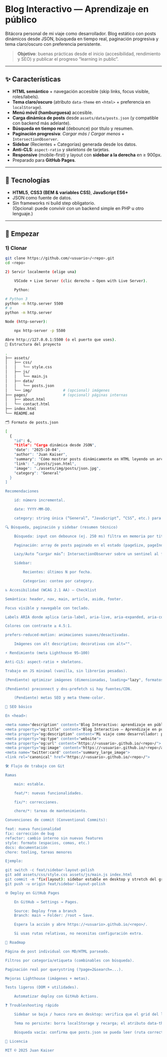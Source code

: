 # Blog Interactivo — Aprendizaje en público

Bitácora personal de mi viaje como desarrollador. Blog estático con posts dinámicos desde JSON, búsqueda en tiempo real, paginación progresiva y tema claro/oscuro con preferencia persistente.

> **Objetivo**: buenas prácticas desde el inicio (accesibilidad, rendimiento y SEO) y publicar el progreso “learning in public”.

---

## ✨ Características

- **HTML semántico** + navegación accesible (skip links, focus visible, roles/labels).
- **Tema claro/oscuro** (atributo `data-theme` en `<html>` + preferencia en `localStorage`).
- **Menú móvil (hamburguesa)** accesible.
- **Carga dinámica de posts** desde `assets/data/posts.json` (y compatible con backend más adelante).
- **Búsqueda en tiempo real** (debounce) por título y resumen.
- **Paginación progresiva**: *Cargar más* / *Cargar menos* + `IntersectionObserver`.
- **Sidebar** (Recientes + Categorías) generada desde los datos.
- **Anti-CLS**: `aspect-ratio` y *skeletons* de tarjetas.
- **Responsive** (mobile-first) y layout con **sidebar a la derecha** en ≥ 900px.
- Preparado para **GitHub Pages**.

---

## 🧱 Tecnologías

- **HTML5**, **CSS3 (BEM & variables CSS)**, **JavaScript ES6+**
- JSON como fuente de datos.
- Sin frameworks ni build step obligatorio.  
  (Opcional: puede convivir con un backend simple en PHP u otro lenguaje.)

---

## 🚀 Empezar

### 1) Clonar

```bash
git clone https://github.com/<usuario>/<repo>.git
cd <repo>

2) Servir localmente (elige una)

    VSCode + Live Server (clic derecho → Open with Live Server).

    Python:

# Python 3
python -m http.server 5500
# o
python -m http.server

Node (http-server):

    npx http-server -p 5500

Abre http://127.0.0.1:5500 (o el puerto que uses).
📁 Estructura del proyecto

.
├── assets/
│   ├── css/
│   │   └── style.css
│   ├── js/
│   │   └── main.js
│   ├── data/
│   │   └── posts.json
│   └── img/              # (opcional) imágenes
├── pages/                # (opcional) páginas internas
│   ├── about.html
│   └── contact.html
├── index.html
└── README.md

🗂️ Formato de posts.json

[
  {
    "id": 6,
    "title": "Carga dinámica desde JSON",
    "date": "2025-10-04",
    "author": "Juan Kaiser",
    "summary": "Cómo mostrar posts dinámicamente en HTML leyendo un archivo JSON.",
    "link": "./posts/json.html",
    "image": "./assets/img/posts/json.jpg",
    "category": "General"
  }
]

Recomendaciones

    id: número incremental.

    date: YYYY-MM-DD.

    category: string única (“General”, “JavaScript”, “CSS”, etc.) para que Sidebar agrupe bien.

🔍 Búsqueda, paginación y sidebar (resumen técnico)

    Búsqueda: input con debounce (ej. 250 ms) filtra en memoria por title y summary.

    Paginación: array de posts paginado en el estado (pageSize, pageIndex) + botones.

    Lazy/Auto “cargar más”: IntersectionObserver sobre un sentinel al final del listado.

    Sidebar:

        Recientes: últimos N por fecha.

        Categorías: conteo por category.

♿ Accesibilidad (WCAG 2.1 AA) — Checklist

Semántica: header, nav, main, article, aside, footer.

Focus visible y navegable con teclado.

Labels ARIA donde aplica (aria-label, aria-live, aria-expanded, aria-controls).

Colores con contraste ≥ 4.5:1.

prefers-reduced-motion: animaciones suaves/desactivadas.

    Imágenes con alt descriptivo; decorativas con alt="".

⚡ Rendimiento (meta Lighthouse 95–100)

Anti-CLS: aspect-ratio + skeletons.

Trabajo en JS minimal (vanilla, sin librerías pesadas).

(Pendiente) optimizar imágenes (dimensionadas, loading="lazy", formatos modernos).

(Pendiente) preconnect y dns-prefetch si hay fuentes/CDN.

    (Pendiente) metas SEO y meta theme-color.

🔎 SEO básico

En <head>:

<meta name="description" content="Blog Interactivo: aprendizaje en público sobre desarrollo web.">
<meta property="og:title" content="Blog Interactivo — Aprendizaje en público">
<meta property="og:description" content="Mi viaje como desarrollador: proyectos, notas y tutoriales.">
<meta property="og:type" content="website">
<meta property="og:url" content="https://<usuario>.github.io/<repo>/">
<meta property="og:image" content="https://<usuario>.github.io/<repo>/assets/img/og-cover.jpg">
<meta name="twitter:card" content="summary_large_image">
<link rel="canonical" href="https://<usuario>.github.io/<repo>/">

🛠️ Flujo de trabajo con Git

Ramas

    main: estable.

    feat/*: nuevas funcionalidades.

    fix/*: correcciones.

    chore/*: tareas de mantenimiento.

Convenciones de commit (Conventional Commits):

feat: nueva funcionalidad
fix: corrección de bug
refactor: cambio interno sin nuevas features
style: formato (espacios, comas, etc.)
docs: documentación
chore: tooling, tareas menores

Ejemplo:

git switch -c feat/sidebar-layout-polish
git add assets/css/style.css assets/js/main.js index.html
git commit -m "fix(layout): sidebar estable en desktop y stretch del grid de posts"
git push -u origin feat/sidebar-layout-polish

🌐 Deploy en GitHub Pages

    En GitHub → Settings → Pages.

    Source: Deploy from a branch
    Branch: main → Folder: /root → Save.

    Espera la acción y abre https://<usuario>.github.io/<repo>/.

    Si usas rutas relativas, no necesitas configuración extra.

🧭 Roadmap

Página de post individual con MD/HTML parseado.

Filtros por categoría/etiqueta (combinables con búsqueda).

Paginación real por querystring (?page=2&search=...).

Mejoras Lighthouse (imágenes + metas).

Tests ligeros (DOM + utilidades).

    Automatizar deploy con GitHub Actions.

❓ Troubleshooting rápido

    Sidebar se baja / hueco raro en desktop: verifica que el grid del listado (clase .posts__grid) no tenga max-width ni margin: 0 auto en desktop; debe ocupar todo el ancho de su columna. En el style.css de esta versión ya está resuelto (layout ≥ 900px).

    Tema no persiste: borra localStorage y recarga; el atributo data-theme debe setearse apenas carga el HTML.

    Búsqueda vacía: confirma que posts.json se pueda leer (ruta correcta y sin CORS si sirves desde file://).

📄 Licencia

MIT © 2025 Juan Kaiser

